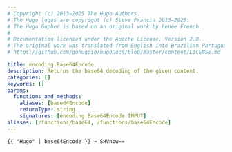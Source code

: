 ```yaml
---
# Copyright (c) 2013–2025 The Hugo Authors.
# The Hugo logos are copyright (c) Steve Francia 2013–2025.
# The Hugo Gopher is based on an original work by Renée French.
#
# Documentation licensed under the Apache License, Version 2.0.
# The original work was translated from English into Brazilian Portuguese.
# https://github.com/gohugoio/hugoDocs/blob/master/content/LICENSE.md

title: encoding.Base64Encode
description: Returns the base64 decoding of the given content.
categories: []
keywords: []
params:
  functions_and_methods:
    aliases: [base64Encode]
    returnType: string
    signatures: [encoding.Base64Encode INPUT]
aliases: [/functions/base64, /functions/base64Encode]
---
```


```go-html-template
{{ "Hugo" | base64Encode }} → SHVnbw==
```
